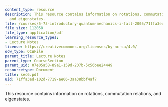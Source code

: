 ```yaml
---
content_type: resource
description: This resource contains information on rotations, commutation relations,
  and eigenstates.
file: /courses/5-73-introductory-quantum-mechanics-i-fall-2005/71ffa3ed102d7719ae063aa38bbf4af7_sec6.pdf
file_size: 112058
file_type: application/pdf
learning_resource_types:
- Lecture Notes
license: https://creativecommons.org/licenses/by-nc-sa/4.0/
ocw_type: OCWFile
parent_title: Lecture Notes
parent_type: CourseSection
parent_uid: 07e05a58-89a1-159d-207b-5c56bee24449
resourcetype: Document
title: sec6.pdf
uid: 71ffa3ed-102d-7719-ae06-3aa38bbf4af7
---
```

This resource contains information on rotations, commutation relations, and eigenstates.